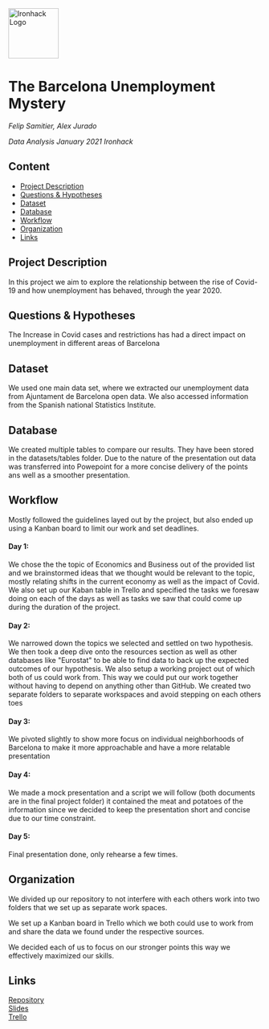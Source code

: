 <img src="https://bit.ly/2VnXWr2" alt="Ironhack Logo" width="100"/>

# The Barcelona Unemployment Mystery
*Felip Samitier, Alex Jurado*

*Data Analysis January 2021 Ironhack*

## Content
- [Project Description](#project-description)
- [Questions & Hypotheses](#questions-hypotheses)
- [Dataset](#dataset)
- [Database](#database)
- [Workflow](#workflow)
- [Organization](#organization)
- [Links](#links)


## Project Description
In this project we aim to explore the relationship between the rise of Covid-19 and how unemployment has behaved, through the year 2020. 


## Questions & Hypotheses

The Increase in Covid cases and restrictions has had a direct impact on unemployment in different areas of Barcelona 

## Dataset
We used one main data set, where we extracted our unemployment data from Ajuntament de Barcelona open data. 
We also accessed information from the Spanish national Statistics Institute. 


## Database
We created multiple tables to compare our results. They have been stored in the datasets/tables folder. Due to the nature of the presentation out data was transferred into Powepoint for a more concise delivery of the points ans well as a smoother presentation.


## Workflow
Mostly followed the guidelines layed out by the project, but also ended up using a Kanban board to limit our work and set deadlines.  

#### Day 1:
We chose the the topic of Economics and Business out of the provided list and we brainstormed ideas that we thought would be relevant to the topic, mostly relating shifts in the current economy as well as the impact of Covid.
We also set up our Kaban table in Trello and specified the tasks we foresaw doing on each of the days as well as tasks we saw that could come up during the duration of the project.

#### Day 2:
We narrowed down the topics we selected and settled on two hypothesis. We then took a deep dive onto the resources section as well as other databases like "Eurostat" to be able to find data to back up the expected outcomes of our hypothesis.
We also setup a working project out of which both of us could work from. This way we could put our work together without having to depend on anything other than GitHub. We created two separate folders to separate workspaces and avoid stepping on each others toes 

#### Day 3:
We pivoted slightly to show more focus on individual neighborhoods of Barcelona to make it more approachable and have a more relatable presentation 


#### Day 4: 
We made a mock presentation and a script we will follow (both documents are in the final project folder) it contained the meat and potatoes of the information since we decided to keep the presentation short and concise due to our time constraint. 

#### Day 5: 
Final presentation done, only rehearse a few times. 

## Organization

We divided up our repository to not interfere with each others work into two folders that we set up as separate work spaces. 

We set up a Kanban board in Trello which we both could use to work from and share the data we found under the respective sources. 

We decided each of us to focus on our stronger points this way we effectively maximized our skills.


## Links


[Repository](https://github.com/Stereo-Alex/Project-Week-2-Barcelona)  
[Slides](https://docs.google.com/presentation/d/1vyFAfJ942_LL3OzIL6IDuPePlSYvXTUKddT0wSBAVE8/edit?usp=sharing)  
[Trello](https://trello.com/b/9W9AhAw9/barcelona)  
